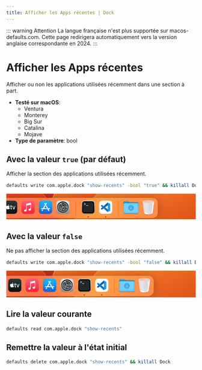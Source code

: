 ```yaml
---
title: Afficher les Apps récentes | Dock
---
```


::: warning Attention
La langue française n'est plus supportée sur macos-defaults.com. Cette page redirigera automatiquement vers la version anglaise correspondante en 2024.
:::

# Afficher les Apps récentes

Afficher ou non les applications utilisées récemment dans une section à part.

<!-- break lists -->

- **Testé sur macOS**:
  - Ventura
  - Monterey
  - Big Sur
  - Catalina
  - Mojave
- **Type de paramètre**: bool

## Avec la valeur `true` (par défaut)

Afficher la section des applications utilisées récemment.

```bash
defaults write com.apple.dock "show-recents" -bool "true" && killall Dock
```

<img
  src="../../dock/images/show-recents/true.png"
  alt="Exemple avec la valeur true"
  width="740" height="82" style="height: auto"
/>

## Avec la valeur `false`

Ne pas afficher la section des applications utilisées récemment.

```bash
defaults write com.apple.dock "show-recents" -bool "false" && killall Dock
```

<img
  src="../../dock/images/show-recents/false.png"
  alt="Exemple avec la valeur false"
  width="740" height="82" style="height: auto"
/>

## Lire la valeur courante

```bash
defaults read com.apple.dock "show-recents"
```

## Remettre la valeur à l'état initial

```bash
defaults delete com.apple.dock "show-recents" && killall Dock
```
